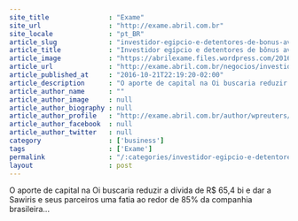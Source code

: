 ```yaml
---
site_title               : "Exame"
site_url                 : "http://exame.abril.com.br"
site_locale              : "pt_BR"
article_slug             : "investidor-egipcio-e-detentores-de-bonus-avaliam-oferta-pela-oi"
article_title            : "Investidor egípcio e detentores de bônus avaliam oferta pela Oi"
article_image            : "https://abrilexame.files.wordpress.com/2016/10/size_960_16_9_oi-loja2.jpg?quality=70&strip=all&w=960"
article_url              : "http://exame.abril.com.br/negocios/investidor-egipcio-e-detentores-de-bonus-avaliam-oferta-pela-oi/"
article_published_at     : "2016-10-21T22:19:20-02:00"
article_description      : "O aporte de capital na Oi buscaria reduzir a dívida de R$ 65,4 bi e dar a Sawiris e seus parceiros uma fatia ao redor de 85% da companhia brasileira..."
article_author_name      : ""
article_author_image     : null
article_author_biography : null
article_author_profile   : "http://exame.abril.com.br/author/wpreuters/"
article_author_facebook  : null
article_author_twitter   : null
category                 : ['business']
tags                     : ['Exame']
permalink                : "/:categories/investidor-egipcio-e-detentores-de-bonus-avaliam-oferta-pela-oi/"
layout                   : post
---
```


O aporte de capital na Oi buscaria reduzir a dívida de R$ 65,4 bi e dar a Sawiris e seus parceiros uma fatia ao redor de 85% da companhia brasileira...
